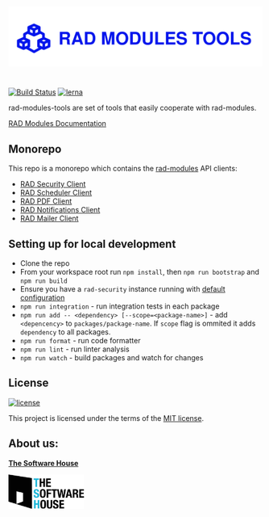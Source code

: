 <p align="center">
  <img src="https://raw.githubusercontent.com/TheSoftwareHouse/rad-modules-tools/master/assets/rad-modules-tools.svg">
</p>

# 
[![Build Status](https://travis-ci.com/TheSoftwareHouse/rad-modules-tools.svg?branch=master)](https://travis-ci.com/github/TheSoftwareHouse/rad-modules-tools)
[![lerna](https://img.shields.io/badge/maintained%20with-lerna-4dc71f.svg)](https://lerna.js.org/)

rad-modules-tools are set of tools that easily cooperate with rad-modules.

[RAD Modules Documentation](https://thesoftwarehouse.github.io/rad-modules-docs/docs/index.html)

## Monorepo

This repo is a monorepo which contains the [rad-modules](https://github.com/TheSoftwareHouse/rad-modules) API clients:

- [RAD Security Client](https://github.com/TheSoftwareHouse/rad-modules-tools/tree/master/packages/security-client)
- [RAD Scheduler Client](https://github.com/TheSoftwareHouse/rad-modules-tools/tree/master/packages/scheduler-client)
- [RAD PDF Client](https://github.com/TheSoftwareHouse/rad-modules-tools/tree/master/packages/pdf-client)
- [RAD Notifications Client](https://github.com/TheSoftwareHouse/rad-modules-tools/tree/master/packages/notifications-client)
- [RAD Mailer Client](https://github.com/TheSoftwareHouse/rad-modules-tools/tree/master/packages/mailer-client)

## Setting up for local development

- Clone the repo
- From your workspace root run `npm install`, then `npm run bootstrap` and `npm run build`
- Ensure you have a `rad-security` instance running with [default configuration](https://thesoftwarehouse.github.io/rad-modules-docs/docs/security/security-getting-started#working-example-docker-composeyaml)
- `npm run integration` - run integration tests in each package
- `npm run add -- <dependency> [--scope=<package-name>]` - add `<depencency>` to `packages/package-name`. If `scope` flag is ommited it adds `dependency` to all packages.
- `npm run format` - run code formatter
- `npm run lint` - run linter analysis 
- `npm run watch` - build packages and watch for changes

## License

[![license](https://img.shields.io/badge/license-MIT-4dc71f.svg)](https://raw.githubusercontent.com/TheSoftwareHouse/rad-modules-tools/master/LICENSE)

This project is licensed under the terms of the [MIT license](/LICENSE).

## About us:

<a href="https://tsh.io"><b>The Software House</b></a>

<img src="https://raw.githubusercontent.com/TheSoftwareHouse/rad-modules-tools/master/assets/tsh.png" alt="tsh.png" width="150"  />  

